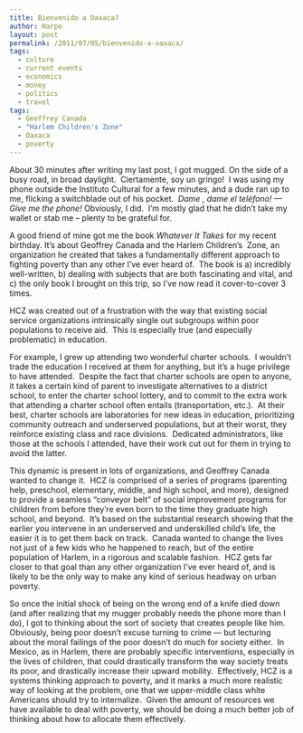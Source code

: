 ```yaml
---
title: Bienvenido a Oaxaca?
author: Harpo
layout: post
permalink: /2011/07/05/bienvenido-a-oaxaca/
tags:
  - culture
  - current events
  - economics
  - money
  - politics
  - travel
tags:
  - Geoffrey Canada
  - "Harlem Children's Zone"
  - Oaxaca
  - poverty
---
```

About 30 minutes after writing my last post, I got mugged. On the side of a busy road, in broad daylight.  Ciertamente, soy un gringo!  I was using my phone outside the Instituto Cultural for a few minutes, and a dude ran up to me, flicking a switchblade out of his pocket.  *Dame* *, dame el teléfono! &#8212; Give me the phone!* Obviously, I did.  I&#8217;m mostly glad that he didn&#8217;t take my wallet or stab me &#8211; plenty to be grateful for.

A good friend of mine got me the book *Whatever It Takes* for my recent birthday. It&#8217;s about Geoffrey Canada and the Harlem Children&#8217;s  Zone, an organization he created that takes a fundamentally different approach to fighting poverty than any other I&#8217;ve ever heard of.  The book is a) incredibly well-written, b) dealing with subjects that are both fascinating and vital, and c) the only book I brought on this trip, so I&#8217;ve now read it cover-to-cover 3 times.

HCZ was created out of a frustration with the way that existing social service organizations intrinsically single out subgroups within poor populations to receive aid.  This is especially true (and especially problematic) in education.

For example, I grew up attending two wonderful charter schools.  I wouldn&#8217;t trade the education I received at them for anything, but it&#8217;s a huge privilege to have attended.  Despite the fact that charter schools are open to anyone, it takes a certain kind of parent to investigate alternatives to a district school, to enter the charter school lottery, and to commit to the extra work that attending a charter school often entails (transportation, etc.).  At their best, charter schools are laboratories for new ideas in education, prioritizing community outreach and underserved populations, but at their worst, they reinforce existing class and race divisions.  Dedicated administrators, like those at the schools I attended, have their work cut out for them in trying to avoid the latter.

This dynamic is present in lots of organizations, and Geoffrey Canada wanted to change it.  HCZ is comprised of a series of programs (parenting help, preschool, elementary, middle, and high school, and more), designed to provide a seamless &#8220;conveyor belt&#8221; of social improvement programs for children from before they&#8217;re even born to the time they graduate high school, and beyond.  It&#8217;s based on the substantial research showing that the earlier you intervene in an underserved and underskilled child&#8217;s life, the easier it is to get them back on track.  Canada wanted to change the lives not just of a few kids who he happened to reach, but of the entire population of Harlem, in a rigorous and scalable fashion.  HCZ gets far closer to that goal than any other organization I&#8217;ve ever heard of, and is likely to be the only way to make any kind of serious headway on urban poverty.

So once the initial shock of being on the wrong end of a knife died down (and after realizing that my mugger probably needs the phone more than I do), I got to thinking about the sort of society that creates people like him.  Obviously, being poor doesn&#8217;t excuse turning to crime &#8212; but lecturing about the moral failings of the poor doesn&#8217;t do much for society either.  In Mexico, as in Harlem, there are probably specific interventions, especially in the lives of children, that could drastically transform the way society treats its poor, and drastically increase their upward mobility.  Effectively, HCZ is a systems thinking approach to poverty, and it marks a much more realistic way of looking at the problem, one that we upper-middle class white Americans should try to internalize.  Given the amount of resources we have available to deal with poverty, we should be doing a much better job of thinking about how to allocate them effectively.